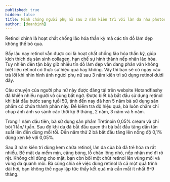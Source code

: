 ```yaml
---
published: true
hidden: false
title: Minh chứng người phụ nữ sau 3 năm kiên trì với làn da như photoshop sẽ khiến bạn thay đổi
author: [doanbinh] 
---
```



Retinol chính là hoạt chất chống lão hóa thần kỳ mà các tín đồ làm đẹp không thể bỏ qua.
 
Bấy lâu nay retinol vẫn được coi là hoạt chất chống lão hóa thần kỳ, giúp kích thích da sản sinh collagen, hạn chế sự hình thành nếp nhăn lão hóa. Tuy nhiên đến tận bây giờ nhiều tín đồ làm đẹp vẫn đang phân vân không biết liệu retinol có thực sự hiệu quả hay không. Vậy thì bạn sẽ có ngay câu trả lời khi nhìn hình ảnh người phụ nữ sau 3 năm kiên trì sử dụng retinol dưới đây.

Câu chuyện của người phụ nữ này được đăng tải trên website Hotandflashy đã khiến nhiều người vô cùng bất ngờ. Được biết bà bắt đầu sử dụng retinol khi bắt đầu bước sang tuổi 50, tính đến nay đã hơn 5 năm bà sử dụng sản phẩm có chứa thành phần này. Để kiểm tra độ hiệu quả, bà luôn chăm chỉ chụp ảnh ảnh so sánh các thời kỳ 9 tháng, 2 năm, 3 năm và 5 năm.

Trong 1 năm đầu tiên, bà sử dụng sản phẩm Tretinoin 0,05% cream và chỉ bôi 1 lần/ tuần. Sau đó khi da đã bắt đầu quen thì bà bắt đầu tăng dần tần suất lên đến dùng mỗi tối. Đến năm thứ 2 bà bắt đầu tăng lên nồng độ 0,1% dùng xen kẽ với 0,05%.


Sau 3 năm kiên trì dùng kem chứa retinol, làn da của bà đã trẻ hóa ra rất nhiều. Bề mặt da mềm mịn, căng bóng, lỗ chân lông nhỏ, nếp nhăn mờ đi rõ rệt. Không chỉ dùng cho mặt, bạn còn bôi một chút retinol lên vùng môi và vùng da quanh môi. Bà cũng chia sẻ việc dùng retinol là cả một quá trình dài hơi, bạn không thể ngay lập tức thấy kết quả mà cần mất ít nhất 6-9 tháng.


